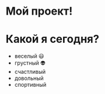 # Мой проект!

# Какой я сегодня?
* веселый :smiley:
* грустный :alien:
* счастливый
* довольный 
* спортивный
